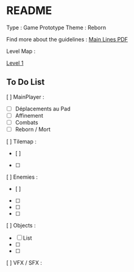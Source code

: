 README 
=======

Type : Game Prototype 
Theme : Reborn 

Find more about the guidelines : [Main Lines PDF](https://drive.google.com/file/d/16rYdDmRUg-ce2rN9vfylCHd7fRqN9CV8/view?usp=sharing)

Level Map : 

[Level 1](https://docs.google.com/spreadsheets/d/1x2fgPwwojJRcHgwLpId0Wp-203HITNJPaGAMX7lve90/edit?usp=sharing)

To Do List
---------- 

[ ] MainPlayer :
- [ ] Déplacements au Pad 
- [ ] Affinement 
- [ ] Combats
- [ ] Reborn / Mort 

[ ] Tilemap :
 - [ ] 
 - [ ] 

[ ] Enemies :
 - [ ] 
 - [ ] 
 - [ ] 
 - [ ] 

[ ] Objects :
 - [ ] List  
 - [ ] 
 - [ ]

[ ] VFX / SFX :
